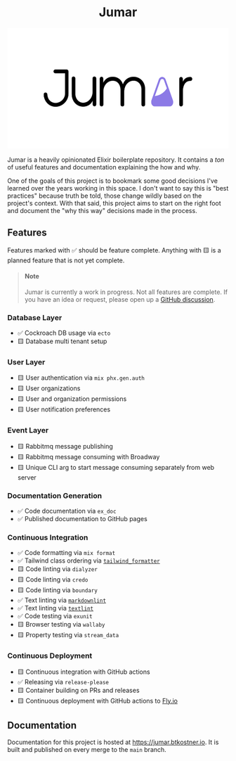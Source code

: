 <h1 align="center">
  Jumar
</h1>

<p align="center">
  <img width="575.618" height="273.777" src="./assets/logos/logotype.svg" alt="Jumar">
</p>

Jumar is a heavily opinionated Elixir boilerplate repository. It contains a _ton_ of useful features and documentation explaining the how and why.

One of the goals of this project is to bookmark some good decisions I've learned over the years working in this space. I don't want to say this is "best practices" because truth be told, those change wildly based on the project's context. With that said, this project aims to start on the right foot and document the "why this way" decisions made in the process.

## Features

Features marked with ✅ should be feature complete. Anything with 🟨 is a planned feature that is not yet complete.

<blockquote class="neutral">
  <h4 class="neutral"><strong>Note</strong></h4>

  <p>Jumar is currently a work in progress. Not all features are complete. If you have an idea or request, please open up a <a href="https://github.com/btkostner/jumar/discussions">GitHub discussion</a>.</p>
</blockquote>

### Database Layer

- ✅ Cockroach DB usage via `ecto`
- 🟨 Database multi tenant setup

### User Layer

- 🟨 User authentication via `mix phx.gen.auth`
- 🟨 User organizations
- 🟨 User and organization permissions
- 🟨 User notification preferences

### Event Layer

- 🟨 Rabbitmq message publishing
- 🟨 Rabbitmq message consuming with Broadway
- 🟨 Unique CLI arg to start message consuming separately from web server

### Documentation Generation

- ✅ Code documentation via `ex_doc`
- ✅ Published documentation to GitHub pages

### Continuous Integration

- ✅ Code formatting via `mix format`
- ✅ Tailwind class ordering via [`tailwind_formatter`](https://github.com/100phlecs/tailwind_formatter)
- 🟨 Code linting via `dialyzer`
- 🟨 Code linting via `credo`
- 🟨 Code linting via `boundary`
- ✅ Text linting via [`markdownlint`](https://github.com/reviewdog/action-markdownlint)
- ✅ Text linting via [`textlint`](https://github.com/textlint/textlint)
- ✅ Code testing via `exunit`
- 🟨 Browser testing via `wallaby`
- 🟨 Property testing via `stream_data`

### Continuous Deployment

- 🟨 Continuous integration with GitHub actions
- ✅ Releasing via `release-please`
- 🟨 Container building on PRs and releases
- 🟨 Continuous deployment with GitHub actions to [Fly.io](https://fly.io)

## Documentation

Documentation for this project is hosted at <https://jumar.btkostner.io>. It is built and published on every merge to the `main` branch.
